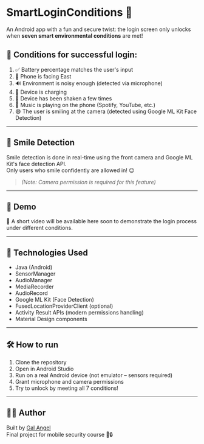 # SmartLoginConditions 🚀

An Android app with a fun and secure twist: the login screen only unlocks when **seven smart environmental conditions** are met!

## 🔐 Conditions for successful login:

1. ✅ Battery percentage matches the user's input  
2. 🧭 Phone is facing East  
3. 🔊 Environment is noisy enough (detected via microphone)  
4. 🔌 Device is charging  
5. 📱 Device has been shaken a few times  
6. 🎵 Music is playing on the phone (Spotify, YouTube, etc.)  
7. 😄 The user is smiling at the camera (detected using Google ML Kit Face Detection)

---

## 📸 Smile Detection

Smile detection is done in real-time using the front camera and Google ML Kit's face detection API.  
Only users who smile confidently are allowed in! 😉

> *(Note: Camera permission is required for this feature)*

---

## 📱 Demo

🎥 A short video will be available here soon to demonstrate the login process under different conditions.

---

## 🚀 Technologies Used

- Java (Android)
- SensorManager
- AudioManager
- MediaRecorder
- AudioRecord
- Google ML Kit (Face Detection)
- FusedLocationProviderClient (optional)
- Activity Result APIs (modern permissions handling)
- Material Design components

---

## 🛠️ How to run

1. Clone the repository  
2. Open in Android Studio  
3. Run on a real Android device (not emulator – sensors required)  
4. Grant microphone and camera permissions  
5. Try to unlock by meeting all 7 conditions!

---

## 🙋‍♂️ Author

Built by [Gal Angel](https://www.linkedin.com/in/galangel)  
Final project for mobile security course 📱🔒  
